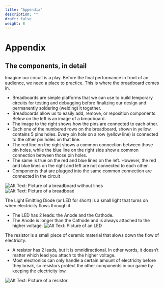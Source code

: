 ```yaml
---
title: "Appendix"
description: ""
draft: false
weight: 8
---
```


# Appendix

## The components, in detail

Imagine our circuit is a play. Before the final performance in front of an audience, we need a place to practice. This is where the breadboard comes in. 
+ Breadboards are simple platforms that we can use to build temporary circuits for testing and debugging before finalizing our design and permanently soldering (welding) it together. 
+ Breadboards allow us to easily add, remove, or reposition components. Below on the left is an image of a breadboard.
+ The image to the right shows how the pins are connected to each other. 
+ Each one of the numbered rows on the breadboard, shown in yellow, contains 5 pins holes. Every pin hole on a row (yellow line) is connected to the other pin holes on that line. 
+ The red line on the right shows a common connection between those pin holes, while the blue line on the right side show a common connection between those pin holes. 
+ The same is true on the red and blue lines on the left. However, the red and blue lines on the right and left are not connected to each other.
+ Components that are plugged into the same common connection are connected in the circuit

![Alt Text: Picture of a breadboard without lines](../img/img16.png)
![Alt Text: Picture of a breadboad](../img/breadboard.png)

The Light Emitting Diode (or LED for short) is a small light that turns on when electricity flows through it. 

+ The LED has 2 leads: the Anode and the Cathode.
+ The Anode is longer than the Cathode and is always attached to the higher voltage.
![Alt Text: Picture of an LED](../img/LED.png)

The resistor is a small piece of ceramic material that slows down the flow of electricity. 

+ A resistor has 2 leads, but it is omnidirectional. In other words, it doesn’t matter which lead you attach to the higher voltage. 
+ Most electronics can only handle a certain amount of electricity before they break, so resistors protect the other components in our game by keeping the electricity low.

![Alt Text: Picture of a resistor](../img/resistor.png)
